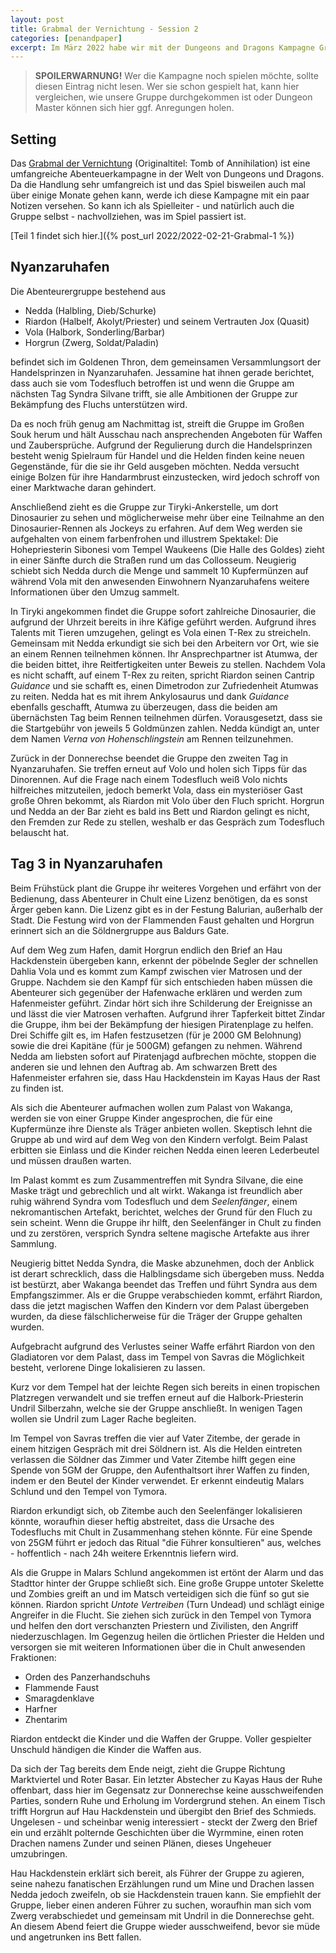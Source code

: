 ```yaml
---
layout: post
title: Grabmal der Vernichtung - Session 2
categories: [penandpaper]
excerpt: Im März 2022 habe wir mit der Dungeons and Dragons Kampagne Grabmal der Vernichtung angefangen. Dies ist der Spielbericht der zweiten Session.
---
```




> **SPOILERWARNUNG!** Wer die Kampagne noch spielen möchte, sollte diesen Eintrag nicht lesen. Wer sie schon gespielt hat, kann hier vergleichen, wie unsere Gruppe durchgekommen ist oder Dungeon Master können sich hier ggf. Anregungen holen.

## Setting

Das [Grabmal der Vernichtung](https://www.dnddeutsch.de/grabmal-der-vernichtung/) (Originaltitel: Tomb of Annihilation) ist eine umfangreiche Abenteuerkampagne in der Welt von Dungeons und Dragons. Da die Handlung sehr umfangreich ist und das Spiel bisweilen auch mal über einige Monate gehen kann, werde ich diese Kampagne mit ein paar Notizen versehen. So kann ich als Spielleiter - und natürlich auch die Gruppe selbst - nachvollziehen, was im Spiel passiert ist.

[Teil 1 findet sich hier.]({% post_url 2022/2022-02-21-Grabmal-1 %})

## Nyanzaruhafen

Die Abenteurergruppe bestehend aus

- Nedda (Halbling, Dieb/Schurke)
- Riardon (Halbelf, Akolyt/Priester) und seinem Vertrauten Jox (Quasit)
- Vola (Halbork, Sonderling/Barbar)
- Horgrun (Zwerg, Soldat/Paladin)

befindet sich im Goldenen Thron, dem gemeinsamen Versammlungsort der Handelsprinzen in Nyanzaruhafen. Jessamine hat ihnen gerade berichtet, dass auch sie vom Todesfluch betroffen ist und wenn die Gruppe am nächsten Tag Syndra Silvane trifft, sie alle Ambitionen der Gruppe zur Bekämpfung des Fluchs unterstützen wird.

Da es noch früh genug am Nachmittag ist, streift die Gruppe im Großen Souk herum und hält Ausschau nach ansprechenden Angeboten für Waffen und Zaubersprüche. Aufgrund der Regulierung durch die Handelsprinzen besteht wenig Spielraum für Handel und die Helden finden keine neuen Gegenstände, für die sie ihr Geld ausgeben möchten. Nedda versucht einige Bolzen für ihre Handarmbrust einzustecken, wird jedoch schroff von einer Marktwache daran gehindert.

Anschließend zieht es die Gruppe zur Tiryki-Ankerstelle, um dort Dinosaurier zu sehen und möglicherweise mehr über eine Teilnahme an den Dinosaurier-Rennen als Jockeys zu erfahren. Auf dem Weg werden sie aufgehalten von einem farbenfrohen und illustrem Spektakel: Die Hohepriesterin Sibonesi vom Tempel Waukeens (Die Halle des Goldes) zieht in einer Sänfte durch die Straßen rund um das Collosseum. Neugierig schiebt sich Nedda durch die Menge und sammelt 10 Kupfermünzen auf während Vola mit den anwesenden Einwohnern Nyanzaruhafens weitere Informationen über den Umzug sammelt.

In Tiryki angekommen findet die Gruppe sofort zahlreiche Dinosaurier, die aufgrund der Uhrzeit bereits in ihre Käfige geführt werden. Aufgrund ihres Talents mit Tieren umzugehen, gelingt es Vola einen T-Rex zu streicheln. Gemeinsam mit Nedda erkundigt sie sich bei den Arbeitern vor Ort, wie sie an einem Rennen teilnehmen können. Ihr Ansprechpartner ist Atumwa, der die beiden bittet, ihre Reitfertigkeiten unter Beweis zu stellen. Nachdem Vola es nicht schafft, auf einem T-Rex zu reiten, spricht Riardon seinen Cantrip _Guidance_ und sie schafft es, einen Dimetrodon zur Zufriedenheit Atumwas zu reiten. Nedda hat es mit ihrem Ankylosaurus und dank _Guidance_ ebenfalls geschafft, Atumwa zu überzeugen, dass die beiden am übernächsten Tag beim Rennen teilnehmen dürfen. Vorausgesetzt, dass sie die Startgebühr von jeweils 5 Goldmünzen zahlen. Nedda kündigt an, unter dem Namen _Verna von Hohenschlingstein_ am Rennen teilzunehmen.

Zurück in der Donnerechse beendet die Gruppe den zweiten Tag in Nyanzaruhafen. Sie treffen erneut auf Volo und holen sich Tipps für das Dinorennen. Auf die Frage nach einem Todesfluch weiß Volo nichts hilfreiches mitzuteilen, jedoch bemerkt Vola, dass ein mysteriöser Gast große Ohren bekommt, als Riardon mit Volo über den Fluch spricht. Horgrun und Nedda an der Bar zieht es bald ins Bett und Riardon gelingt es nicht, den Fremden zur Rede zu stellen, weshalb er das Gespräch zum Todesfluch belauscht hat.

## Tag 3 in Nyanzaruhafen

Beim Frühstück plant die Gruppe ihr weiteres Vorgehen und erfährt von der Bedienung, dass Abenteurer in Chult eine Lizenz benötigen, da es sonst Ärger geben kann. Die Lizenz gibt es in der Festung Balurian, außerhalb der Stadt. Die Festung wird von der Flammenden Faust gehalten und Horgrun erinnert sich an die Söldnergruppe aus Baldurs Gate.

Auf dem Weg zum Hafen, damit Horgrun endlich den Brief an Hau Hackdenstein übergeben kann, erkennt der pöbelnde Segler der schnellen Dahlia Vola und es kommt zum Kampf zwischen vier Matrosen und der Gruppe. Nachdem sie den Kampf für sich entschieden haben müssen die Abenteurer sich gegenüber der Hafenwache erklären und werden zum Hafenmeister geführt. Zindar hört sich ihre Schilderung der Ereignisse an und lässt die vier Matrosen verhaften. Aufgrund ihrer Tapferkeit bittet Zindar die Gruppe, ihm bei der Bekämpfung der hiesigen Piratenplage zu helfen. Drei Schiffe gilt es, im Hafen festzusetzen (für je 2000 GM Belohnung) sowie die drei Kapitäne (für je 500GM) gefangen zu nehmen. Während Nedda am liebsten sofort auf Piratenjagd aufbrechen möchte, stoppen die anderen sie und lehnen den Auftrag ab. Am schwarzen Brett des Hafenmeister erfahren sie, dass Hau Hackdenstein im Kayas Haus der Rast zu finden ist.

Als sich die Abenteurer aufmachen wollen zum Palast von Wakanga, werden sie von einer Gruppe Kinder angesprochen, die für eine Kupfermünze ihre Dienste als Träger anbieten wollen. Skeptisch lehnt die Gruppe ab und wird auf dem Weg von den Kindern verfolgt. Beim Palast erbitten sie Einlass und die Kinder reichen Nedda einen leeren Lederbeutel und müssen draußen warten.

Im Palast kommt es zum Zusammentreffen mit Syndra Silvane, die eine Maske trägt und gebrechlich und alt wirkt. Wakanga ist freundlich aber ruhig während Syndra vom Todesfluch und dem _Seelenfänger_, einem nekromantischen Artefakt, berichtet, welches der Grund für den Fluch zu sein scheint. Wenn die Gruppe ihr hilft, den Seelenfänger in Chult zu finden und zu zerstören, versprich Syndra seltene magische Artefakte aus ihrer Sammlung.

Neugierig bittet Nedda Syndra, die Maske abzunehmen, doch der Anblick ist derart schrecklich, dass die Halblingsdame sich übergeben muss. Nedda ist bestürzt, aber Wakanga beendet das Treffen und führt Syndra aus dem Empfangszimmer. Als er die Gruppe verabschieden kommt, erfährt Riardon, dass die jetzt magischen Waffen den Kindern vor dem Palast übergeben wurden, da diese fälschlicherweise für die Träger der Gruppe gehalten wurden.

Aufgebracht aufgrund des Verlustes seiner Waffe erfährt Riardon von den Gladiatoren vor dem Palast, dass im Tempel von Savras die Möglichkeit besteht, verlorene Dinge lokalisieren zu lassen.

Kurz vor dem Tempel hat der leichte Regen sich bereits in einen tropischen Platzregen verwandelt und sie treffen erneut auf die Halbork-Priesterin Undril Silberzahn, welche sie der Gruppe anschließt. In wenigen Tagen wollen sie Undril zum Lager Rache begleiten.

Im Tempel von Savras treffen die vier auf Vater Zitembe, der gerade in einem hitzigen Gespräch mit drei Söldnern ist. Als die Helden eintreten verlassen die Söldner das Zimmer und Vater Zitembe hilft gegen eine Spende von 5GM der Gruppe, den Aufenthaltsort ihrer Waffen zu finden, indem er den Beutel der Kinder verwendet. Er erkennt eindeutig Malars Schlund und den Tempel von Tymora.

Riardon erkundigt sich, ob Zitembe auch den Seelenfänger lokalisieren könnte, woraufhin dieser heftig abstreitet, dass die Ursache des Todesfluchs mit Chult in Zusammenhang stehen könnte. Für eine Spende von 25GM führt er jedoch das Ritual "die Führer konsultieren" aus, welches - hoffentlich - nach 24h weitere Erkenntnis liefern wird.

Als die Gruppe in Malars Schlund angekommen ist ertönt der Alarm und das Stadttor hinter der Gruppe schließt sich. Eine große Gruppe untoter Skelette und Zombies greift an und im Matsch verteidigen sich die fünf so gut sie können. Riardon spricht _Untote Vertreiben_ (Turn Undead) und schlägt einige Angreifer in die Flucht. Sie ziehen sich zurück in den Tempel von Tymora und helfen den dort verschanzten Priestern und Zivilisten, den Angriff niederzuschlagen. Im Gegenzug heilen die örtlichen Priester die Helden und versorgen sie mit weiteren Informationen über die in Chult anwesenden Fraktionen:

- Orden des Panzerhandschuhs
- Flammende Faust
- Smaragdenklave
- Harfner
- Zhentarim

Riardon entdeckt die Kinder und die Waffen der Gruppe. Voller gespielter Unschuld händigen die Kinder die Waffen aus.

Da sich der Tag bereits dem Ende neigt, zieht die Gruppe Richtung Marktviertel und Roter Basar. Ein letzter Abstecher zu Kayas Haus der Ruhe offenbart, dass hier im Gegensatz zur Donnerechse keine ausschweifenden Parties, sondern Ruhe und Erholung im Vordergrund stehen. An einem Tisch trifft Horgrun auf Hau Hackdenstein und übergibt den Brief des Schmieds. Ungelesen - und scheinbar wenig interessiert - steckt der Zwerg den Brief ein und erzählt polternde Geschichten über die Wyrmmine, einen roten Drachen namens Zunder und seinen Plänen, dieses Ungeheuer umzubringen.

Hau Hackdenstein erklärt sich bereit, als Führer der Gruppe zu agieren, seine nahezu fanatischen Erzählungen rund um Mine und Drachen lassen Nedda jedoch zweifeln, ob sie Hackdenstein trauen kann. Sie empfiehlt der Gruppe, lieber einen anderen Führer zu suchen, woraufhin man sich vom Zwerg verabschiedet und gemeinsam mit Undril in die Donnerechse geht.
An diesem Abend feiert die Gruppe wieder ausschweifend, bevor sie müde und angetrunken ins Bett fallen.
